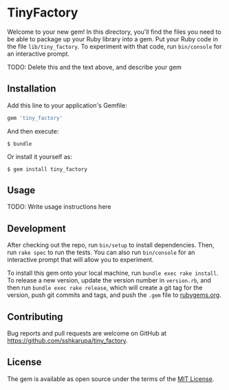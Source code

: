 # TinyFactory

Welcome to your new gem! In this directory, you'll find the files you need to be able to package up your Ruby library into a gem. Put your Ruby code in the file `lib/tiny_factory`. To experiment with that code, run `bin/console` for an interactive prompt.

TODO: Delete this and the text above, and describe your gem

## Installation

Add this line to your application's Gemfile:

```ruby
gem 'tiny_factory'
```

And then execute:

    $ bundle

Or install it yourself as:

    $ gem install tiny_factory

## Usage

TODO: Write usage instructions here

## Development

After checking out the repo, run `bin/setup` to install dependencies. Then, run `rake spec` to run the tests. You can also run `bin/console` for an interactive prompt that will allow you to experiment.

To install this gem onto your local machine, run `bundle exec rake install`. To release a new version, update the version number in `version.rb`, and then run `bundle exec rake release`, which will create a git tag for the version, push git commits and tags, and push the `.gem` file to [rubygems.org](https://rubygems.org).

## Contributing

Bug reports and pull requests are welcome on GitHub at https://github.com/sshkarupa/tiny_factory.

## License

The gem is available as open source under the terms of the [MIT License](https://opensource.org/licenses/MIT).
